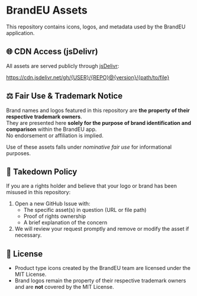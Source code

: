 # BrandEU Assets

This repository contains icons, logos, and metadata used by the BrandEU application.

## 🌐 CDN Access (jsDelivr)

All assets are served publicly through [jsDelivr](https://www.jsdelivr.com/):

https://cdn.jsdelivr.net/gh/{USER}/{REPO}@{version}/{path/to/file}

## ⚖️ Fair Use & Trademark Notice

Brand names and logos featured in this repository are **the property of their respective trademark owners**.  
They are presented here **solely for the purpose of brand identification and comparison** within the BrandEU app.  
No endorsement or affiliation is implied.

Use of these assets falls under *nominative fair use* for informational purposes.

## 📩 Takedown Policy

If you are a rights holder and believe that your logo or brand has been misused in this repository:

1. Open a new GitHub Issue with:
   - The specific asset(s) in question (URL or file path)
   - Proof of rights ownership
   - A brief explanation of the concern
2. We will review your request promptly and remove or modify the asset if necessary.

## 📜 License

- Product type icons created by the BrandEU team are licensed under the MIT License.
- Brand logos remain the property of their respective trademark owners and are **not** covered by the MIT License.
